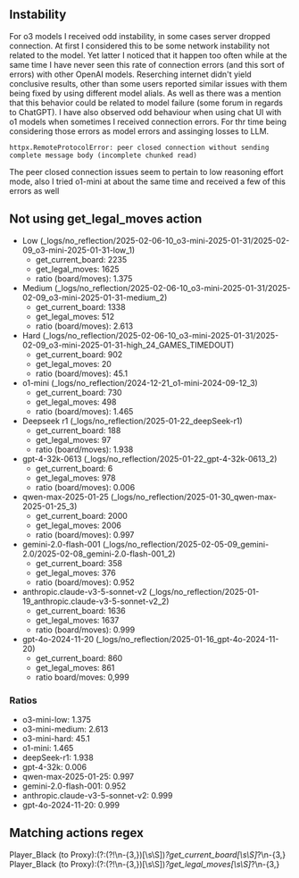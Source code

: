 ## Instability

For o3 models I received odd instability, in some cases server dropped connection. At first I considered this to be some network instability not related to the model. Yet latter I noticed that it happen too often while at the same time I have never seen this rate of connection errors (and this sort of errors) with other OpenAI models. Reserching internet didn't yield conclusive results, other than some users reported similar issues with them being fixed by using different model alials. As well as there was a mention that this behavior could be related to model failure (some forum in regards to ChatGPT). I have also observed odd behaviour when using chat UI with o1 models when sometimes I received connection errors. For thr time being considering those errors as model errors and assinging losses to LLM.

```
httpx.RemoteProtocolError: peer closed connection without sending complete message body (incomplete chunked read)
```

The peer closed connection issues seem to pertain to low reasoning effort mode, also I tried o1-mini at about the same time and received a few of this errors as well

## Not using get_legal_moves action

- Low (_logs/no_reflection/2025-02-06-10_o3-mini-2025-01-31/2025-02-09_o3-mini-2025-01-31-low_1)
    - get_current_board: 2235
    - get_legal_moves: 1625
    - ratio (board/moves): 1.375
- Medium (_logs/no_reflection/2025-02-06-10_o3-mini-2025-01-31/2025-02-09_o3-mini-2025-01-31-medium_2)
    - get_current_board: 1338
    - get_legal_moves: 512
    - ratio (board/moves): 2.613
- Hard (_logs/no_reflection/2025-02-06-10_o3-mini-2025-01-31/2025-02-09_o3-mini-2025-01-31-high_24_GAMES_TIMEDOUT)
    - get_current_board: 902
    - get_legal_moves: 20
    - ratio (board/moves): 45.1
- o1-mini (_logs/no_reflection/2024-12-21_o1-mini-2024-09-12_3)
    - get_current_board: 730
    - get_legal_moves: 498
    - ratio (board/moves): 1.465
- Deepseek r1 (_logs/no_reflection/2025-01-22_deepSeek-r1)
    - get_current_board: 188
    - get_legal_moves: 97
    - ratio (board/moves): 1.938
- gpt-4-32k-0613 (_logs/no_reflection/2025-01-22_gpt-4-32k-0613_2)
    - get_current_board: 6
    - get_legal_moves: 978
    - ratio (board/moves): 0.006
- qwen-max-2025-01-25 (_logs/no_reflection/2025-01-30_qwen-max-2025-01-25_3)
    - get_current_board: 2000
    - get_legal_moves: 2006
    - ratio (board/moves): 0.997
- gemini-2.0-flash-001 (_logs/no_reflection/2025-02-05-09_gemini-2.0/2025-02-08_gemini-2.0-flash-001_2)
    - get_current_board: 358
    - get_legal_moves: 376
    - ratio (board/moves): 0.952
- anthropic.claude-v3-5-sonnet-v2 (_logs/no_reflection/2025-01-19_anthropic.claude-v3-5-sonnet-v2_2)
    - get_current_board: 1636
    - get_legal_moves: 1637
    - ratio (board/moves): 0.999
- gpt-4o-2024-11-20 (_logs/no_reflection/2025-01-16_gpt-4o-2024-11-20)
    - get_current_board: 860
    - get_legal_moves: 861
    - ratio board/moves: 0,999

### Ratios
- o3-mini-low: 1.375
- o3-mini-medium: 2.613
- o3-mini-hard: 45.1
- o1-mini: 1.465
- deepSeek-r1: 1.938
- gpt-4-32k: 0.006
- qwen-max-2025-01-25: 0.997
- gemini-2.0-flash-001: 0.952
- anthropic.claude-v3-5-sonnet-v2: 0.999
- gpt-4o-2024-11-20: 0.999

## Matching actions regex

Player_Black \(to Proxy\):(?:(?!\n-{3,})[\s\S])*?get_current_board[\s\S]*?\n-{3,}
Player_Black \(to Proxy\):(?:(?!\n-{3,})[\s\S])*?get_legal_moves[\s\S]*?\n-{3,}